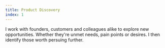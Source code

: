 ```yaml
---
title: Product Discovery
index: 1
---
```

I work with founders, customers and colleagues alike to explore new opportunities. Whether they're unmet needs, pain points or desires. I then identify those worth persuing further.
